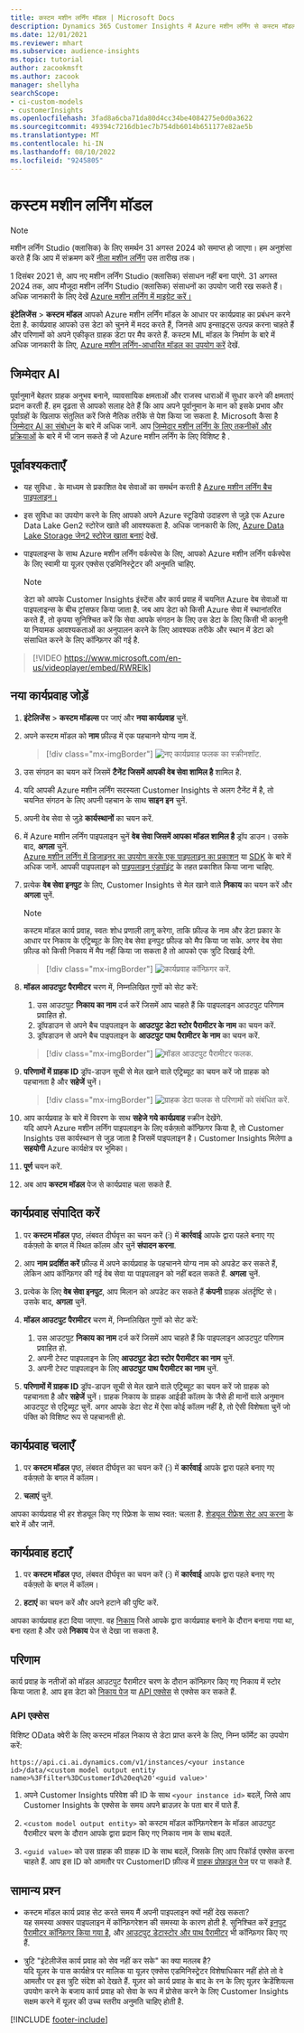 ```yaml
---
title: कस्टम मशीन लर्निंग मॉडल | Microsoft Docs
description: Dynamics 365 Customer Insights में Azure मशीन लर्निंग से कस्टम मॉडल के साथ काम करें.
ms.date: 12/01/2021
ms.reviewer: mhart
ms.subservice: audience-insights
ms.topic: tutorial
author: zacookmsft
ms.author: zacook
manager: shellyha
searchScope:
- ci-custom-models
- customerInsights
ms.openlocfilehash: 3fad8a6cba71da80d4cc34be4084275e0d0a3622
ms.sourcegitcommit: 49394c7216db1ec7b754db6014b651177e82ae5b
ms.translationtype: MT
ms.contentlocale: hi-IN
ms.lasthandoff: 08/10/2022
ms.locfileid: "9245805"
---
```

# <a name="custom-machine-learning-models"></a>कस्टम मशीन लर्निंग मॉडल

> [!NOTE]
> मशीन लर्निंग Studio (क्लासिक) के लिए समर्थन 31 अगस्त 2024 को समाप्त हो जाएगा। हम अनुशंसा करते हैं कि आप में संक्रमण करें [नीला मशीन लर्निंग](/azure/machine-learning/overview-what-is-azure-machine-learning) उस तारीख तक।
>
> 1 दिसंबर 2021 से, आप नए मशीन लर्निंग Studio (क्लासिक) संसाधन नहीं बना पाएंगे. 31 अगस्त 2024 तक, आप मौजूदा मशीन लर्निंग Studio (क्लासिक) संसाधनों का उपयोग जारी रख सकते हैं। अधिक जानकारी के लिए देखें [Azure मशीन लर्निंग में माइग्रेट करें।](/azure/machine-learning/migrate-overview)


**इंटेलिजेंस** > **कस्टम मॉडल** आपको Azure मशीन लर्निंग मॉडल के आधार पर कार्यप्रवाह का प्रबंधन करने देता है. कार्यप्रवाह आपको उस डेटा को चुनने में मदद करते हैं, जिनसे आप इन्साइट्स उत्पन्न करना चाहते हैं और परिणामों को अपने एकीकृत ग्राहक डेटा पर मैप करते हैं. कस्टम ML मॉडल के निर्माण के बारे में अधिक जानकारी के लिए, [Azure मशीन लर्निंग-आधारित मॉडल का उपयोग करें](azure-machine-learning-experiments.md) देखें.

## <a name="responsible-ai"></a>जिम्मेदार AI

पूर्वानुमानें बेहतर ग्राहक अनुभव बनाने, व्यावसायिक क्षमताओं और राजस्व धाराओं में सुधार करने की क्षमताएं प्रदान करती हैं. हम दृढ़ता से आपको सलाह देते हैं कि आप अपने पूर्वानुमान के मान को इसके प्रभाव और पूर्वाग्रहों के खिलाफ संतुलित करें जिसे नैतिक तरीके से पेश किया जा सकता है. Microsoft कैसा है [जिम्मेदार AI का संबोधन](https://www.microsoft.com/ai/responsible-ai?activetab=pivot1%3aprimaryr6) के बारे में अधिक जानें. आप [जिम्मेदार मशीन लर्निंग के लिए तकनीकों और प्रक्रियाओं](/azure/machine-learning/concept-responsible-ml) के बारे में भी जान सकते हैं जो Azure मशीन लर्निंग के लिए विशिष्ट है .

## <a name="prerequisites"></a>पूर्वावश्यकताएँ

- यह सुविधा . के माध्यम से प्रकाशित वेब सेवाओं का समर्थन करती है [Azure मशीन लर्निंग बैच पाइपलाइन।](/azure/machine-learning/concept-ml-pipelines)

- इस सुविधा का उपयोग करने के लिए आपको अपने Azure स्टूडियो उदाहरण से जुड़े एक Azure Data Lake Gen2 स्टोरेज खाते की आवश्यकता है. अधिक जानकारी के लिए, [Azure Data Lake Storage जेन2 स्टोरेज खाता बनाएं](/azure/storage/blobs/data-lake-storage-quickstart-create-account) देखें.

- पाइपलाइन्स के साथ Azure मशीन लर्निंग वर्कस्पेस के लिए, आपको Azure मशीन लर्निंग वर्कस्पेस के लिए स्वामी या यूज़र एक्सेस एडमिनिस्ट्रेटर की अनुमति चाहिए.

   > [!NOTE]
   > डेटा को आपके Customer Insights इंस्टेंस और कार्य प्रवाह में चयनित Azure वेब सेवाओं या पाइपलाइन्स के बीच ट्रांसफर किया जाता है. जब आप डेटा को किसी Azure सेवा में स्थानांतरित करते हैं, तो कृपया सुनिश्चित करें कि सेवा आपके संगठन के लिए उस डेटा के लिए किसी भी कानूनी या नियामक आवश्यकताओं का अनुपालन करने के लिए आवश्यक तरीके और स्थान में डेटा को संसाधित करने के लिए कॉन्फ़िगर की गई है.

> [!VIDEO https://www.microsoft.com/en-us/videoplayer/embed/RWRElk]

## <a name="add-a-new-workflow"></a>नया कार्यप्रवाह जोड़ें

1. **इंटेलिजेंस** > **कस्टम मॉडल्स** पर जाएं और **नया कार्यप्रवाह** चुनें.

1. अपने कस्टम मॉडल को **नाम** फ़ील्ड में एक पहचानने योग्य नाम दें.

   > [!div class="mx-imgBorder"]
   > ![नए कार्यप्रवाह फलक का स्क्रीनशॉट.](media/new-workflowv2.png "नए कार्यप्रवाह फलक का स्क्रीनशॉट")

1. उस संगठन का चयन करें जिसमें **टैनेंट जिसमें आपकी वेब सेवा शामिल है** शामिल है.

1. यदि आपकी Azure मशीन लर्निंग सदस्यता Customer Insights से अलग टैनेंट में है, तो चयनित संगठन के लिए अपनी पहचान के साथ **साइन इन** चुनें.

1. अपनी वेब सेवा से जुड़े **कार्यस्थानों** का चयन करें. 

1. में Azure मशीन लर्निंग पाइपलाइन चुनें **वेब सेवा जिसमें आपका मॉडल शामिल है** ड्रॉप डाउन। उसके बाद, **अगला** चुनें.    
   [Azure मशीन लर्निंग में डिजाइनर का उपयोग करके एक पाइपलाइन का प्रकाशन](/azure/machine-learning/concept-ml-pipelines#building-pipelines-with-the-designer) या [SDK](/azure/machine-learning/concept-ml-pipelines#building-pipelines-with-the-python-sdk) के बारे में अधिक जानें. आपकी पाइपलाइन को [पाइपलाइन एंडपॉइंट](/azure/machine-learning/how-to-run-batch-predictions-designer#submit-a-pipeline-run) के तहत प्रकाशित किया जाना चाहिए.

1. प्रत्येक **वेब सेवा इनपुट** के लिए, Customer Insights से मेल खाने वाले **निकाय** का चयन करें और **अगला** चुनें.
   > [!NOTE]
   > कस्टम मॉडल कार्य प्रवाह, स्वतः शोध प्रणाली लागू करेगा, ताकि फ़ील्ड के नाम और डेटा प्रकार के आधार पर निकाय के एट्रिब्यूट के लिए वेब सेवा इनपुट फ़ील्ड को मैप किया जा सके. अगर वेब सेवा फ़ील्ड को किसी निकाय में मैप नहीं किया जा सकता है तो आपको एक त्रुटि दिखाई देगी.

   > [!div class="mx-imgBorder"]
   > ![कार्यप्रवाह कॉन्फ़िगर करें.](media/intelligence-screen2-updated.png "कार्यप्रवाह कॉन्फ़िगर करें")

1. **मॉडल आउटपुट पैरामीटर** चरण में, निम्नलिखित गुणों को सेट करें:
      1. उस आउटपुट **निकाय का नाम** दर्ज करें जिसमें आप चाहते हैं कि पाइपलाइन आउटपुट परिणाम प्रवाहित हो.
      1. ड्रॉपडाउन से अपने बैच पाइपलाइन के **आउटपुट डेटा स्टोर पैरामीटर के नाम** का चयन करें.
      1. ड्रॉपडाउन से अपने बैच पाइपलाइन के **आउटपुट पाथ पैरामीटर के नाम** का चयन करें.

      > [!div class="mx-imgBorder"]
      > ![मॉडल आउटपुट पैरामीटर फलक.](media/intelligence-screen3-outputparameters.png "मॉडल आउटपुट पैरामीटर फलक")

1. **परिणामों में ग्राहक ID** ड्रॉप-डाउन सूची से मेल खाने वाले एट्रिब्यूट का चयन करें जो ग्राहक को पहचानता है और **सहेजें** चुनें।

   > [!div class="mx-imgBorder"]
   > ![ग्राहक डेटा फलक से परिणामों को संबंधित करें.](media/intelligence-screen4-relatetocustomer.png "ग्राहक डेटा फलक से परिणामों को संबंधित करें")

1. आप कार्यप्रवाह के बारे में विवरण के साथ **सहेजे गये कार्यप्रवाह** स्क्रीन देखेंगे.    
   यदि आपने Azure मशीन लर्निंग पाइपलाइन के लिए वर्कफ़्लो कॉन्फ़िगर किया है, तो Customer Insights उस कार्यस्थान से जुड़ जाता है जिसमें पाइपलाइन है। Customer Insights मिलेगा a **सहयोगी** Azure कार्यक्षेत्र पर भूमिका।

1. **पूर्ण** चयन करें.

1. अब आप **कस्टम मॉडल** पेज से कार्यप्रवाह चला सकते हैं.

## <a name="edit-a-workflow"></a>कार्यप्रवाह संपादित करें

1. पर **कस्टम मॉडल** पृष्ठ, लंबवत दीर्घवृत्त का चयन करें (&vellip;) में **कार्रवाई** आपके द्वारा पहले बनाए गए वर्कफ़्लो के बगल में स्थित कॉलम और चुनें **संपादन करना**.

1. आप **नाम प्रदर्शित करें** फ़ील्ड में अपने कार्यप्रवाह के पहचानने योग्य नाम को अपडेट कर सकते हैं, लेकिन आप कॉन्फ़िगर की गई वेब सेवा या पाइपलाइन को नहीं बदल सकते हैं. **अगला** चुनें.

1. प्रत्येक के लिए **वेब सेवा इनपुट**, आप मिलान को अपडेट कर सकते हैं **कंपनी** ग्राहक अंतर्दृष्टि से। उसके बाद, **अगला** चुनें.

1. **मॉडल आउटपुट पैरामीटर** चरण में, निम्नलिखित गुणों को सेट करें:
      1. उस आउटपुट **निकाय का नाम** दर्ज करें जिसमें आप चाहते हैं कि पाइपलाइन आउटपुट परिणाम प्रवाहित हो.
      1. अपनी टेस्ट पाइपलाइन के लिए **आउटपुट डेटा स्टोर पैरामीटर का नाम** चुनें.
      1. अपनी टेस्ट पाइपलाइन के लिए **आउटपुट पाथ पैरामीटर का नाम** चुनें.

1. **परिणामों में ग्राहक ID** ड्रॉप-डाउन सूची से मेल खाने वाले एट्रिब्यूट का चयन करें जो ग्राहक को पहचानता है और **सहेजें** चुनें।
   ग्राहक निकाय के ग्राहक आईडी कॉलम के जैसे ही मानों वाले अनुमान आउटपुट से एट्रिब्यूट चुनें. अगर आपके डेटा सेट में ऐसा कोई कॉलम नहीं है, तो ऐसी विशेषता चुनें जो पंक्ति को विशिष्ट रूप से पहचानती हो.

## <a name="run-a-workflow"></a>कार्यप्रवाह चलाएँ

1. पर **कस्टम मॉडल** पृष्ठ, लंबवत दीर्घवृत्त का चयन करें (&vellip;) में **कार्रवाई** आपके द्वारा पहले बनाए गए वर्कफ़्लो के बगल में कॉलम।

1. **चलाएं** चुनें.

आपका कार्यप्रवाह भी हर शेड्यूल किए गए रिफ्रेश के साथ स्वत: चलता है. [शेड्यूल रीफ्रेश सेट अप करना](schedule-refresh.md) के बारे में और जानें.

## <a name="delete-a-workflow"></a>कार्यप्रवाह हटाएँ

1. पर **कस्टम मॉडल** पृष्ठ, लंबवत दीर्घवृत्त का चयन करें (&vellip;) में **कार्रवाई** आपके द्वारा पहले बनाए गए वर्कफ़्लो के बगल में कॉलम।

1. **हटाएं** का चयन करें और अपने हटाने की पुष्टि करें.

आपका कार्यप्रवाह हटा दिया जाएगा. वह [निकाय](entities.md) जिसे आपके द्वारा कार्यप्रवाह बनाने के दौरान बनाया गया था, बना रहता है और उसे **निकाय** पेज से देखा जा सकता है.

## <a name="results"></a>परिणाम

कार्य प्रवाह के नतीजों को मॉडल आउटपुट पैरामीटर चरण के दौरान कॉन्फ़िगर किए गए निकाय में स्टोर किया जाता है. आप इस डेटा को [निकाय पेज](entities.md) या [API एक्सेस](apis.md) से एक्सेस कर सकते हैं.

### <a name="api-access"></a>API एक्सेस

विशिष्ट OData क्वेरी के लिए कस्टम मॉडल निकाय से डेटा प्राप्त करने के लिए, निम्न फॉर्मेट का उपयोग करें:

`https://api.ci.ai.dynamics.com/v1/instances/<your instance id>/data/<custom model output entity name>%3Ffilter%3DCustomerId%20eq%20'<guid value>'`

1. अपने Customer Insights परिवेश की ID के साथ `<your instance id>` बदलें, जिसे आप Customer Insights के एक्सेस के समय अपने ब्राउज़र के पता बार में पाते हैं.

1. `<custom model output entity>` को कस्टम मॉडल कॉन्फ़िगरेशन के मॉडल आउटपुट पैरामीटर चरण के दौरान आपके द्वारा प्रदान किए गए निकाय नाम के साथ बदलें.

1. `<guid value>` को उस ग्राहक की ग्राहक ID के साथ बदलें, जिसके लिए आप रिकॉर्ड एक्सेस करना चाहते हैं. आप इस ID को आमतौर पर CustomerID फ़ील्ड में [ग्राहक प्रोफ़ाइल पेज](customer-profiles.md) पर पा सकते हैं.

## <a name="frequently-asked-questions"></a>सामान्य प्रश्‍न

- कस्टम मॉडल कार्य प्रवाह सेट करते समय मैं अपनी पाइपलाइन क्यों नहीं देख सकता?    
  यह समस्या अक्सर पाइपलाइन में कॉन्फ़िगरेशन की समस्या के कारण होती है. सुनिश्चित करें [इनपुट पैरामीटर कॉन्फ़िगर किया गया है](azure-machine-learning-experiments.md#dataset-configuration), और [आउटपुट डेटास्टोर और पाथ पैरामीटर](azure-machine-learning-experiments.md#import-pipeline-data-into-customer-insights) भी कॉन्फ़िगर किए गए हैं.

- त्रुटि "इंटेलीजेंस कार्य प्रवाह को सेव नहीं कर सके" का क्या मतलब है?    
  यदि यूज़र के पास कार्यक्षेत्र पर मालिक या यूज़र एक्सेस एडमिनिस्ट्रेटर विशेषाधिकार नहीं होते तो वे आमतौर पर इस त्रुटि संदेश को देखते हैं. यूज़र को कार्य प्रवाह के बाद के रन के लिए यूज़र क्रेडेंशियल्स उपयोग करने के बजाय कार्य प्रवाह को सेवा के रूप में प्रोसेस करने के लिए Customer Insights सक्षम करने में यूज़र की उच्च स्तरीय अनुमति चाहिए होती है.

[!INCLUDE [footer-include](includes/footer-banner.md)]

